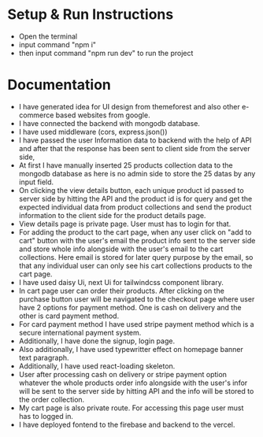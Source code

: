 # Setup & Run Instructions

- Open the terminal
- input command "npm i"
- then input command "npm run dev" to run the project

# Documentation

- I have generated idea for UI design from themeforest and also other e-commerce based websites from google.
- I have connected the backend with mongodb database. 
- I have used middleware (cors, express.json())
- I have passed the user Information data to backend with the help of API and after that the response has been sent to client side from the server side,
- At first I have manually inserted 25 products collection data to the mongodb database as here is no admin side to store the 25 datas by any input field.
- On clicking the view details button, each unique product id passed to server side by hitting the API and the product id is for query and get the expected individual data from product collections and send the product information to the client side for the product details page.
- View details page is private page. User must has to login for that. 
- For adding the product to the cart page, when any user click on "add to cart" button with the user's email the product info sent to the server side and store whole info alongside with the user's email to the cart collections. Here email is stored for later query purpose by the email, so that any individual user can only see his cart collections products to the cart page.
- I have used daisy Ui, next Ui for tailwindcss component library.
- In cart page user can order their products. After clicking on the purchase button user will be navigated to the checkout page where user have 2 options for payment method. One is cash on delivery and the other is card payment method.
- For card payment method I have used stripe payment method which is a secure international payment system.
- Additionally, I have done the signup, login page.
- Also additionally, I have used typewritter effect on homepage banner text paragraph.
- Additionally, I have used react-loading skeleton.
- User after processing cash on delivery or stripe payment option whatever the whole products order info alongside with the user's infor will be sent to the server side by hitting API and the info will be stored to the order collection. 
- My cart page is also private route. For accessing this page user must has to logged in.
- I have deployed fontend to the firebase and backend to the vercel.

